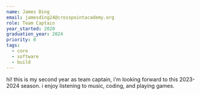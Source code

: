 ```yaml
---
name: James Ding
email: jamesding24@crosspointacademy.org
role: Team Captain
year_started: 2020
graduation_year: 2024
priority: 0
tags:
  - core
  - software
  - build
---
```

hi! this is my second year as team captain, i'm looking forward to this 2023-2024 season. i enjoy listening to music, 
coding, and playing games.